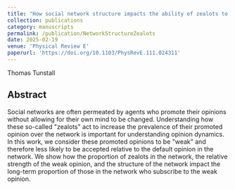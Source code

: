 ```yaml
---
title: "How social network structure impacts the ability of zealots to promote weak opinions"
collection: publications
category: manuscripts
permalink: /publication/NetworkStructureZealots
date: 2025-02-19
venue: 'Physical Review E'
paperurl: 'https://doi.org/10.1103/PhysRevE.111.024311'
---
```


Thomas Tunstall


## Abstract 
Social networks are often permeated by agents who promote their opinions without allowing for their own mind to be changed. Understanding how these so-called "zealots" act to increase the prevalence of their promoted opinion over the network is important for understanding opinion dynamics. In this work, we consider these promoted opinions to be "weak" and therefore less likely to be accepted relative to the default opinion in the network. We show how the proportion of zealots in the network, the relative strength of the weak opinion, and the structure of the network impact the long-term proportion of those in the network who subscribe to the weak opinion.

